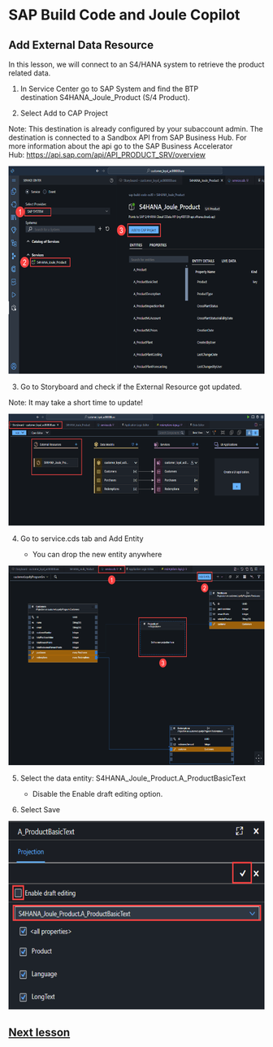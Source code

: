 # SAP Build Code and Joule Copilot

## Add External Data Resource

In this lesson, we will connect to an S4/HANA system to retrieve the
product related data.

1.  In Service Center go to SAP System and find the BTP
    destination S4HANA_Joule_Product (S/4 Product).

2.  Select Add to CAP Project

Note: This destination is already configured by your subaccount admin.
The destination is connected to a Sandbox API from SAP Business Hub. For
more information about the api go to the SAP Business Accelerator
Hub: <https://api.sap.com/api/API_PRODUCT_SRV/overview>

<img src="images/image1.png"
style="width:6.5in;height:4.26528in" />

3.  Go to Storyboard and check if the External Resource got updated.

Note: It may take a short time to update!

<img src="images/image2.png"
style="width:6.5in;height:2.29097in" />

4.  Go to service.cds tab and Add Entity

    - You can drop the new entity anywhere

<img src="images/image3.png"
style="width:6.5in;height:4.08472in" />

5.  Select the data entity: S4HANA_Joule_Product.A_ProductBasicText

    - Disable the Enable draft editing option.

6.  Select Save

<img src="images/image4.png"
style="width:6.5in;height:3.87222in" />

## [Next lesson](../ex1.6/)